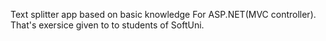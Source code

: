 Text splitter app based on basic knowledge For ASP.NET(MVC controller). That's exersice given to to students of SoftUni.
